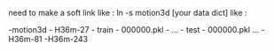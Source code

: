 need to make a soft link like : ln -s  motion3d  [your data dict] like :

-motion3d 
     - H36m-27
          - train
            - 000000.pkl
            - ...
          - test
            - 000000.pkl 
            ...
     -H36m-81
     -H36m-243